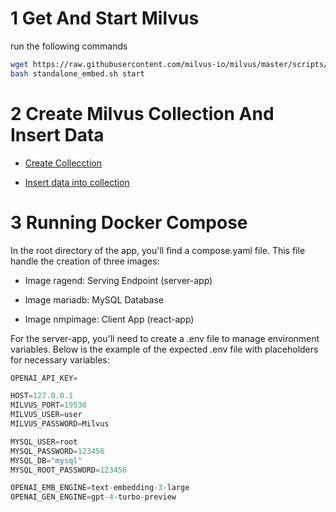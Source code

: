 # 1 Get And Start Milvus

run the following commands

```bash
wget https://raw.githubusercontent.com/milvus-io/milvus/master/scripts/standalone_embed.sh
bash standalone_embed.sh start
```

# 2 Create Milvus Collection And Insert Data

* [Create Collecction](data/scripts/create_collection.py)

* [Insert data into collection](data/scripts/insert_data.py)

# 3 Running Docker Compose

In the root directory of the app, you'll find a compose.yaml file. This file handle the creation of three images:

* Image ragend: Serving Endpoint (server-app) 

* Image mariadb: MySQL Database

* Image nmpimage:  Client App (react-app)

For the server-app, you'll need to create a .env file to manage environment variables.
Below is the example of the expected .env file with placeholders for necessary variables:

 ```python
OPENAI_API_KEY=

HOST=127.0.0.1
MILVUS_PORT=19530
MILVUS_USER=user
MILVUS_PASSWORD=Milvus

MYSQL_USER=root
MYSQL_PASSWORD=123456
MYSQL_DB="mysql"
MYSQL_ROOT_PASSWORD=123456

OPENAI_EMB_ENGINE=text-embedding-3-large
OPENAI_GEN_ENGINE=gpt-4-turbo-preview

```